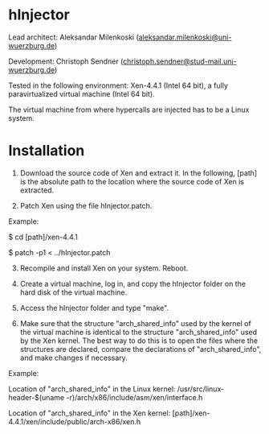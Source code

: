 hInjector
=========

Lead architect: Aleksandar Milenkoski (aleksandar.milenkoski@uni-wuerzburg.de)

Development: Christoph Sendner (christoph.sendner@stud-mail.uni-wuerzburg.de)


Tested in the following environment: Xen-4.4.1 (Intel 64 bit), a fully paravirtualized virtual machine (Intel 64 bit). 

The virtual machine from where hypercalls are injected has to be a Linux system.

Installation
=========

1) Download the source code of Xen and extract it. In the following, [path] is the absolute path to the location where the source code of Xen is extracted.

2) Patch Xen using the file hInjector.patch.

Example:

$ cd [path]/xen-4.4.1

$ patch -p1 < ../hInjector.patch

3) Recompile and install Xen on your system. Reboot. 

4) Create a virtual machine, log in, and copy the hInjector folder on the hard disk of the virtual machine.  

5) Access the hInjector folder and type "make".

6) Make sure that the structure "arch_shared_info" used by the kernel of the virtual machine is identical to the structure "arch_shared_info" used by the Xen kernel. The best way to do this is to open the files where the structures are declared, compare the declarations of "arch_shared_info", and make changes if necessary. 

Example:

Location of "arch_shared_info" in the Linux kernel: /usr/src/linux-header-$(uname -r)/arch/x86/include/asm/xen/interface.h

Location of "arch_shared_info" in the Xen kernel: [path]/xen-4.4.1/xen/include/public/arch-x86/xen.h 


